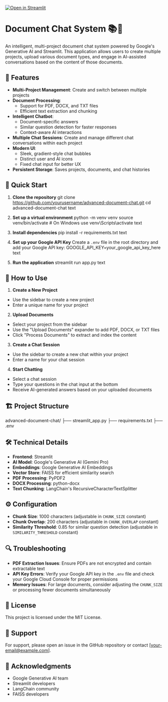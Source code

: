 

[![Open in Streamlit](https://static.streamlit.io/badges/streamlit_badge_black_white.svg)](https://multiplepdfapp.streamlit.app/)

# Document Chat System 📚💬

An intelligent, multi-project document chat system powered by Google's Generative AI and Streamlit. This application allows users to create multiple projects, upload various document types, and engage in AI-assisted conversations based on the content of those documents.

## 🌟 Features

- **Multi-Project Management**: Create and switch between multiple projects
- **Document Processing**: 
  - Support for PDF, DOCX, and TXT files
  - Efficient text extraction and chunking
- **Intelligent Chatbot**:
  - Document-specific answers
  - Similar question detection for faster responses
  - Context-aware AI interactions
- **Multiple Chat Sessions**: Create and manage different chat conversations within each project
- **Modern UI**:
  - Sleek, gradient-style chat bubbles
  - Distinct user and AI icons
  - Fixed chat input for better UX
- **Persistent Storage**: Saves projects, documents, and chat histories

## 🚀 Quick Start

1. **Clone the repository**
git clone https://github.com/yourusername/advanced-document-chat.git
cd advanced-document-chat
text

2. **Set up a virtual environment**
python -m venv venv
source venv/bin/activate # On Windows use venv\Scripts\activate
text

3. **Install dependencies**
pip install -r requirements.txt
text

4. **Set up your Google API Key**
Create a `.env` file in the root directory and add your Google API key:
GOOGLE_API_KEY=your_google_api_key_here
text

5. **Run the application**
streamlit run app.py
text

## 📖 How to Use

1. **Create a New Project**
- Use the sidebar to create a new project
- Enter a unique name for your project

2. **Upload Documents**
- Select your project from the sidebar
- Use the "Upload Documents" expander to add PDF, DOCX, or TXT files
- Click "Process Documents" to extract and index the content

3. **Create a Chat Session**
- Use the sidebar to create a new chat within your project
- Enter a name for your chat session

4. **Start Chatting**
- Select a chat session
- Type your questions in the chat input at the bottom
- Receive AI-generated answers based on your uploaded documents

## 🏗️ Project Structure

advanced-document-chat/
├── streamlit_app.py
├── requirements.txt
├── .env


## 🛠️ Technical Details

- **Frontend**: Streamlit
- **AI Model**: Google's Generative AI (Gemini Pro)
- **Embeddings**: Google Generative AI Embeddings
- **Vector Store**: FAISS for efficient similarity search
- **PDF Processing**: PyPDF2
- **DOCX Processing**: python-docx
- **Text Chunking**: LangChain's RecursiveCharacterTextSplitter

## ⚙️ Configuration

- **Chunk Size**: 1000 characters (adjustable in `CHUNK_SIZE` constant)
- **Chunk Overlap**: 200 characters (adjustable in `CHUNK_OVERLAP` constant)
- **Similarity Threshold**: 0.85 for similar question detection (adjustable in `SIMILARITY_THRESHOLD` constant)

## 🔍 Troubleshooting

- **PDF Extraction Issues**: Ensure PDFs are not encrypted and contain extractable text
- **API Key Errors**: Verify your Google API key in the `.env` file and check your Google Cloud Console for proper permissions
- **Memory Issues**: For large documents, consider adjusting the `CHUNK_SIZE` or processing fewer documents simultaneously

## 📝 License

This project is licensed under the MIT License.

## 📮 Support

For support, please open an issue in the GitHub repository or contact [your-email@example.com].

## 🙏 Acknowledgments

- Google Generative AI team
- Streamlit developers
- LangChain community
- FAISS developers
